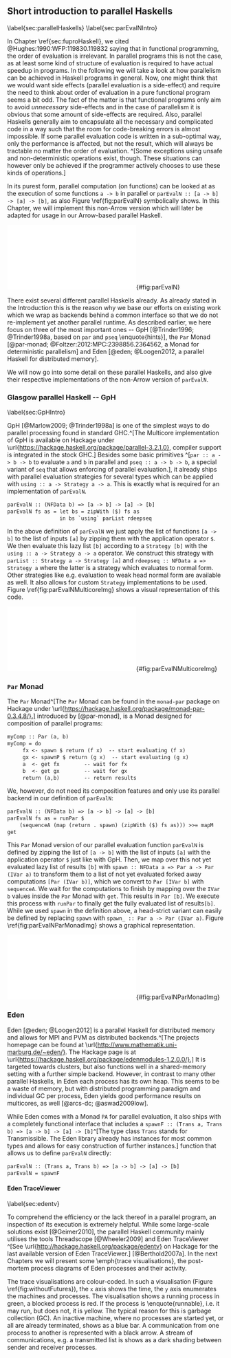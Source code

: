 ## Short introduction to parallel Haskells

\label{sec:parallelHaskells}
\label{sec:parEvalNIntro}

In Chapter \ref{sec:fuproHaskell}, we cited @Hughes:1990:WFP:119830.119832 saying that in functional
programming, the order of evaluation is irrelevant. In parallel programs this is not the case,
as at least some kind of structure of evaluation is required to have actual speedup in programs.
In the following we will take a look at how parallelism can be achieved in Haskell programs in general.
Now, one might think that we would want side effects
(parallel evaluation is a side-effect)
and require the need to think about order of evaluation in a pure functional program seems a bit odd.
The fact of the matter is that functional programs
only aim to avoid *unnecessary* side-effects and in the case of parallelism it
is obvious that some amount of side-effects are required.
Also, parallel Haskells generally aim to encapsulate all the necessary and
complicated code in a way such that the room for code-breaking errors is almost impossible.
If some parallel evaluation code is written in a sub-optimal way, only the performance 
is affected, but not the result, which will always be tractable no matter the order of evaluation.
^[Some exceptions using unsafe and non-deterministic operations exist, though. These situations 
can however only be achieved if the programmer actively chooses to use these kinds of operations.]

In its purest form, parallel computation (on functions) can be looked at
as the execution of some functions `a -> b` in parallel or 
`parEvalN :: [a -> b] -> [a] -> [b]`, as also Figure \ref{fig:parEvalN} 
symbolically shows. In this Chapter, we will implement this non-Arrow version which
will later be adapted for usage in our Arrow-based parallel Haskell.

![Schematic illustration of `parEvalN`. A list of inputs is transformed by different functions in parallel.](src/img/parEvalN.pdf){#fig:parEvalN}

There exist several different parallel Haskells already.
As already stated in the Introduction
this is the reason why we base our efforts on existing work which we wrap
as backends behind a common interface so that we do not re-implement
yet another parallel runtime. As described earlier, we here focus on
three of the most important ones -- GpH [@Trinder1996; @Trinder1998a, based on `par` and `pseq` \enquote{hints}],
the `Par` Monad [@par-monad; @Foltzer:2012:MPC:2398856.2364562, a Monad for deterministic parallelism] and
Eden [@eden; @Loogen2012, a parallel Haskell for distributed memory].

We will now go into some detail on these parallel Haskells, and also
give their respective implementations of the non-Arrow version of `parEvalN`.

### Glasgow parallel Haskell -- GpH

\label{sec:GpHIntro}

GpH [@Marlow2009; @Trinder1998a] is one of the simplest ways to do parallel
processing found in standard GHC.^[The Multicore implementation of GpH is available on Hackage under \url{https://hackage.haskell.org/package/parallel-3.2.1.0}, compiler support is integrated in the stock GHC.]
Besides some basic primitives
^[`par :: a -> b -> b` to evaluate `a` and `b` in parallel and `pseq :: a -> b -> b`, a special
variant of `seq` that allows enforcing of parallel evaluation.],
it already ships with parallel
evaluation strategies for several types which can be applied with
`using :: a -> Strategy a -> a`. This is exactly what is required for an
implementation of `parEvalN`.

~~~~ {.haskell}
parEvalN :: (NFData b) => [a -> b] -> [a] -> [b]
parEvalN fs as = let bs = zipWith ($) fs as 
                 in bs `using` parList rdeepseq
~~~~

In the above definition of `parEvalN` we just apply the list of functions `[a -> b]`
to the list of inputs `[a]` by zipping them with the application operator `$`.
We then evaluate this lazy list `[b]` according to a `Strategy [b]` with the
`using :: a -> Strategy a -> a` operator.
We construct this strategy with `parList :: Strategy a -> Strategy [a]` and
`rdeepseq :: NFData a => Strategy a` where the latter is a strategy
which evaluates to normal form. Other strategies like e.g. evaluation
to weak head normal form are available as well.
It also allows for custom `Strategy` implementations to be used.
Figure \ref{fig:parEvalNMulticoreImg} shows a visual representation of this code.

![`parEvalN` (GpH).](src/img/parEvalNMulticoreImg.pdf){#fig:parEvalNMulticoreImg}

### `Par` Monad

The `Par` Monad^[The `Par` Monad can be found in the `monad-par` package on Hackage
under \url{https://hackage.haskell.org/package/monad-par-0.3.4.8/}.]
introduced by [@par-monad], is a Monad designed for composition of
parallel programs:

~~~~{.haskell}
myComp :: Par (a, b)
myComp = do
     fx <- spawn $ return (f x)  -- start evaluating (f x)
     gx <- spawnP $ return (g x)  -- start evaluating (g x)
     a  <- get fx        -- wait for fx
     b  <- get gx        -- wait for gx
     return (a,b)        -- return results
~~~~

We, however, do not need its composition features and only use
its parallel backend in our definition of `parEvalN`:

~~~~ {.haskell}
parEvalN :: (NFData b) => [a -> b] -> [a] -> [b]
parEvalN fs as = runPar $ 
	(sequenceA (map (return . spawn) (zipWith ($) fs as))) >>= mapM get
~~~~

This `Par` Monad version of our parallel evaluation function `parEvalN` is
defined by zipping the list of `[a -> b]` with the list of inputs `[a]` with the
application operator `$` just like with GpH.
Then, we map over this not yet evaluated lazy list of results `[b]` with
`spawn :: NFData a => Par a -> Par (IVar a)` to transform them to a list
of not yet evaluated forked away computations `[Par (IVar b)]`,
which we convert to `Par [IVar b]` with `sequenceA`.
We wait for the computations to finish by mapping over the `IVar b`
values inside the `Par` Monad with `get`.
This results in `Par [b]`. We execute this process with `runPar` to finally get the fully
evaluated list of results`[b]`.
While we used `spawn` in the definition above, a head-strict variant
can easily be defined by replacing `spawn` with `spawn_ :: Par a -> Par (IVar a)`.
Figure \ref{fig:parEvalNParMonadImg} shows a graphical representation.

![`parEvalN` (`Par` Monad).](src/img/parEvalNParMonadImg.pdf){#fig:parEvalNParMonadImg}

### Eden

Eden [@eden; @Loogen2012] is a parallel Haskell for distributed memory
and allows for MPI and PVM as
distributed backends.^[The projects homepage can be found at \url{http://www.mathematik.uni-marburg.de/~eden/}. The Hackage page is at \url{https://hackage.haskell.org/package/edenmodules-1.2.0.0/}.]
It is targeted towards clusters, but also functions well in a shared-memory
setting with a further simple backend. However, in contrast to many other
parallel Haskells, in Eden each process has its own heap. This seems to
be a waste of memory, but with distributed programming paradigm and
individual GC per process, Eden yields good performance results on multicores,
as well [@arcs-dc; @aswad2009low].

While Eden comes with a Monad `PA` for parallel evaluation, it also ships
with a completely functional interface that includes
a `spawnF :: (Trans a, Trans b) => [a -> b] -> [a] -> [b]`^[The type class `Trans`
stands for Transmissible.
The Eden library already has instances for most common types and allows for easy construction
of further instances.]
function that allows us to define `parEvalN` directly:

~~~~ {.haskell}
parEvalN :: (Trans a, Trans b) => [a -> b] -> [a] -> [b]
parEvalN = spawnF 
~~~~

#### Eden TraceViewer

\label{sec:edentv}

To comprehend the efficiency or the lack thereof in a parallel program,
an inspection of its execution is extremely helpful. While some large-scale
solutions exist [@Geimer2010], the parallel Haskell community mainly utilises
the tools Threadscope [@Wheeler2009] and Eden TraceViewer
^[See \url{http://hackage.haskell.org/package/edentv} on Hackage for
the last available version of Eden TraceViewer.] [@Berthold2007a].
In the next Chapters we will present some \emph{trace visualisations},
the post-mortem process diagrams of Eden processes and their activity.

The trace visualisations are colour-coded.
In such a visualisation (Figure \ref{fig:withoutFutures}),
the `x` axis shows the time, the `y` axis enumerates the machines and processes.
The visualisation shows a running process in green, a blocked process is red.
If the process is \enquote{runnable}, i.e. it may run, but does not,
it is yellow. The typical reason for this is garbage collection (GC).
An inactive machine, where no processes are started yet,
or all are already terminated, shows as a blue bar.
A communication from one process to another is represented with a black arrow.
A stream of communications, e.g. a transmitted list is shows as a dark shading
between sender and receiver processes.
